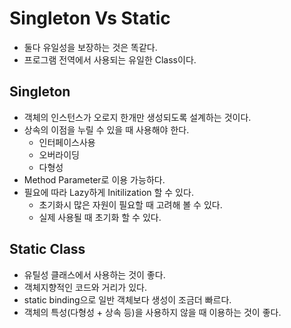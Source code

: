 # Singleton Vs Static
- 둘다 유일성을 보장하는 것은 똑같다.
- 프로그램 전역에서 사용되는 유일한 Class이다.

## Singleton
- 객체의 인스턴스가 오로지 한개만 생성되도록 설계하는 것이다.
- 상속의 이점을 누릴 수 있을 때 사용해야 한다.
  - 인터페이스사용
  - 오버라이딩 
  - 다형성
- Method Parameter로 이용 가능하다.
- 필요에 따라 Lazy하게 Initilization 할 수 있다.
  - 초기화시 많은 자원이 필요할 때 고려해 볼 수 있다. 
  - 실제 사용될 때 초기화 할 수 있다.

## Static Class
- 유틸성 클래스에서 사용하는 것이 좋다.
- 객체지향적인 코드와 거리가 있다.
- static binding으로 일반 객체보다 생성이 조금더 빠르다.
- 객체의 특성(다형성 + 상속 등)을 사용하지 않을 때 이용하는 것이 좋다.